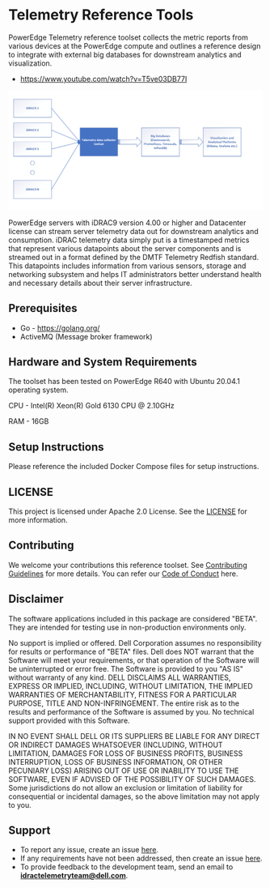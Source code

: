 # Telemetry Reference Tools  


PowerEdge Telemetry reference toolset collects the metric reports from various devices at the PowerEdge compute and outlines a reference design to integrate with external big databases for downstream analytics and visualization.
* https://www.youtube.com/watch?v=T5ve03DB77I


![Screenshot](overview.png)

PowerEdge servers with iDRAC9 version 4.00 or higher and Datacenter license can stream server telemetry data out for downstream analytics and consumption. iDRAC telemetry data simply put is a timestamped metrics that represent various datapoints about the server components and is streamed out in a format defined by the DMTF Telemetry Redfish standard. This datapoints includes information from various sensors, storage and networking subsystem and helps IT administrators better understand health and necessary details about their server infrastructure.


## Prerequisites
* Go - https://golang.org/
* ActiveMQ (Message broker framework)

## Hardware and System Requirements
The toolset has been tested on PowerEdge R640 with Ubuntu 20.04.1 operating system. 

CPU - Intel(R) Xeon(R) Gold 6130 CPU @ 2.10GHz

RAM - 16GB

## Setup Instructions  
Please reference the included Docker Compose files for setup instructions.

## LICENSE
This project is licensed under Apache 2.0 License. See the [LICENSE](LICENSE.md) for more information.

## Contributing
We welcome your contributions this reference toolset. See [Contributing Guidelines](CONTRIBUTING.md) for more details.
You can refer our [Code of Conduct](CODE_OF_CONDUCT.md) here.

## Disclaimer
The software applications included in this package are  considered "BETA". They are intended for testing use in non-production  environments only. 

No support is implied or offered. Dell Corporation assumes no  responsibility for results or performance of "BETA" files.  Dell does NOT warrant that the Software will meet your requirements, or that operation of the Software will be uninterrupted or error free. The Software is provided to you "AS IS" without warranty of any kind. DELL DISCLAIMS ALL WARRANTIES, EXPRESS OR IMPLIED, INCLUDING, WITHOUT LIMITATION, THE IMPLIED WARRANTIES OF MERCHANTABILITY, FITNESS FOR A PARTICULAR PURPOSE, TITLE AND NON-INFRINGEMENT. The entire risk as to the results and performance of the Software is assumed by you. No technical support provided with this Software. 

IN NO EVENT SHALL DELL OR ITS SUPPLIERS BE LIABLE FOR ANY DIRECT OR INDIRECT DAMAGES WHATSOEVER (INCLUDING, WITHOUT LIMITATION, DAMAGES FOR LOSS OF BUSINESS PROFITS, BUSINESS INTERRUPTION, LOSS OF BUSINESS INFORMATION, OR OTHER PECUNIARY LOSS) ARISING OUT OF USE OR INABILITY TO USE THE SOFTWARE, EVEN IF ADVISED OF THE POSSIBILITY OF SUCH DAMAGES. Some jurisdictions do not allow an exclusion or limitation of liability for consequential or incidental damages, so the above limitation may not apply to you.


## Support
  * To report any issue, create an issue [here](https://github.com/dell/iDRAC-Telemetry-Reference-Tools/issues).
  * If any requirements have not been addressed, then create an issue [here](https://github.com/dell/iDRAC-Telemetry-Reference-Tools/issues).
  * To provide feedback to the development team, send an email to **idractelemetryteam@dell.com**.
